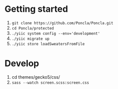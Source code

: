 # Getting started
1. `git clone https://github.com/Poncla/Poncla.git`
2. `cd Poncla/protected`
3. `./yiic system config --env='development'`
4. `./yiic migrate up`
5. `./yiic store loadSweatersFromFile`

# Develop
1. cd themes/gecko5/css/
1. `sass --watch screen.scss:screen.css`